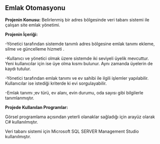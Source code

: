 ## Emlak Otomasyonu

**Projenin Konusu:** Belirlenmiş bir adres bölgesinde veri tabanı sistemi ile çalışan site emlak yönetimi.

**Projenin İçeriği:**

-Yönetici tarafından sistemde tanımlı adres bölgesine emlak tanımı ekleme, silme ve güncelleme hizmeti .

-Kullanıcı ve yönetici olmak üzere sistemde iki seviyeli üyelik mevcuttur. Yeni kullanıcılar için ise üye olma kısmı bulunur. Aynı zamanda üyelerin de kaydı tutulur.

-Yönetici tarafından emlak tanımı ve ev sahibi ile ilgili işlemler yapılabilir. Kullanıcılar ise istediği kriterde ki evi sorgulayabilir.

-Emlak tanımı ;ev türü, ev alanı, evin durumu, oda sayısı gibi bilgilerle tanımlanmıştır.

**Projede Kullanılan Programlar:**

Görsel programlama açısından yeterli olanaklar sağladığı için arayüz olarak C# kullanılmıştır.

Veri tabanı sistemi için Microsoft SQL SERVER Management Studio kullanılmıştır.
